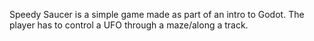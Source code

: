 Speedy Saucer is a simple game made as part of an intro to Godot. The player has to control a UFO through a maze/along a track. 

